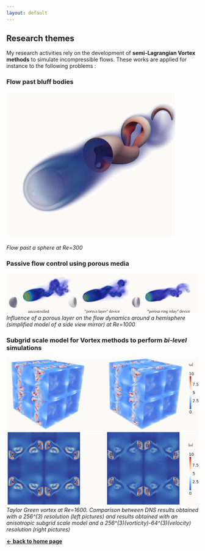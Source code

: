 ```yaml
---
layout: default
---
```


## Research themes

My research activities rely on the development of **semi-Lagrangian Vortex methods** to simulate incompressible flows.
These works are applied for instance to the following problems :

### Flow past bluff bodies 
![Sphere300](/assets/images/sphere_Re300.png)

_Flow past a sphere at Re=300_

### Passive flow control using porous media
![PassiveControl](/assets/images/passive_control_Re1000.png)
_Influence of a porous layer on the flow dynamics around a hemisphere (simplified model of a side view mirror) at Re=1000_

### Subgrid scale model for Vortex methods to perform _bi-level_ simulations
![TG3D](/assets/images/3D_T=8.png)
![TGslice](/assets/images/slice_T=8.png)
_Taylor Green vortex at Re=1600. Comparison between DNS results obtained
with a 256^(3) resolution (left pictures) and results obtained with an anisotropic subgrid scale model and a 256^(3)(vorticity)-64^(3)(velocity) resolution (right pictures)_

[**← back to home page**](./)
